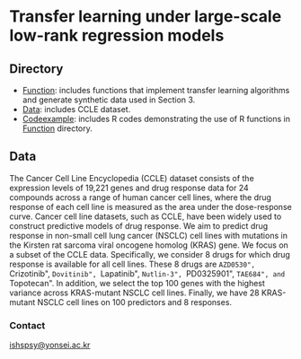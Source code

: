 # Transfer learning under large-scale low-rank regression models

## Directory
- [Function](https://github.com/ishspsy/transfer_learning/tree/main/Function): includes functions that implement transfer learning algorithms and generate synthetic data used in Section 3.
- [Data](https://github.com/ishspsy/transfer_learning/tree/main/Data): includes CCLE dataset.
- [Codeexample](https://github.com/ishspsy/transfer_learning/tree/main/Codeexample): includes R codes demonstrating the use of R functions in [Function](https://github.com/ishspsy/transfer_learning/tree/main/Function) directory.


## Data
The Cancer Cell Line Encyclopedia (CCLE) dataset consists of the expression levels of 19,221 genes and drug response data for 24 compounds across a range of human cancer cell lines, where the drug response of each cell line is measured as the area under the dose-response curve. Cancer cell line datasets, such as CCLE, have been widely used to construct predictive models of drug response. We aim to predict drug response in non-small cell lung cancer (NSCLC) cell lines with mutations in the Kirsten rat sarcoma viral oncogene homolog (KRAS) gene. We focus on a subset of the CCLE data. Specifically, we consider 8 drugs for which drug response is available for all cell lines. These 8 drugs are ``AZD0530", ``Crizotinib", ``Dovitinib", ``Lapatinib", ``Nutlin-3", ``PD0325901", ``TAE684", and ``Topotecan". In addition, we select the top 100 genes with the highest variance across KRAS-mutant NSCLC cell lines. Finally, we have 28 KRAS-mutant NSCLC cell lines on 100 predictors and 8 responses.


### Contact
ishspsy@yonsei.ac.kr
